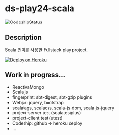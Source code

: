 # ds-play24-scala

![CodeshipStatus](https://www.codeship.io/projects/990ec360-d171-0133-39c4-66c9b913d1be/status)

## Description
Scala 언어를 사용한 Fullstack play project.

[![Deploy on Heroku](https://www.herokucdn.com/deploy/button.png)](https://heroku.com/deploy)

## Work in progress...
* ReactivaMongo
* Scala.js
* fingerprint: sbt-digest, sbt-gzip plugins
* Webjar: jquery, bootstrap
* scalatags, scalacss, scala-js-dom, scala-js-jquery
* project-server test (scalatestplus)
* project-client test (utest)
* Codeship: github -> heroku deploy
* ...
